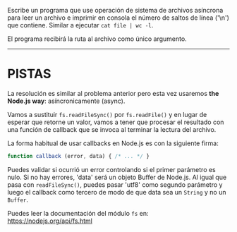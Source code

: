 Escribe un programa que use operación de sistema de archivos asíncrona para leer un archivo e imprimir en consola el número de saltos de línea ('\n') que contiene. Similar a  ejecutar `cat file | wc -l`.

El programa recibirá la ruta al archivo como único argumento.

----------------------------------------------------------------------
# PISTAS

La resolución es similar al problema anterior pero esta vez usaremos **the Node.js way**: asíncronicamente (async).

Vamos a sustituir `fs.readFileSync()` por `fs.readFile()` y en lugar de esperar que retorne un valor, vamos a tener que procesar el resultado con una función de callback que se invoca al terminar la lectura del archivo.

La forma habitual de usar callbacks en Node.js es con la siguiente firma:

```js
function callback (error, data) { /* ... */ }
```

Puedes validar si ocurrió un error controlando si el primer parámetro es nulo. Si no hay errores, 'data' será un objeto Buffer de Node.js.
Al igual que pasa con `readFileSync()`, puedes pasar 'utf8' como segundo parámetro y luego el callback como tercero de modo de que data sea un `String` y no un `Buffer`.

Puedes leer la documentación del módulo `fs` en:
  https://nodejs.org/api/fs.html
